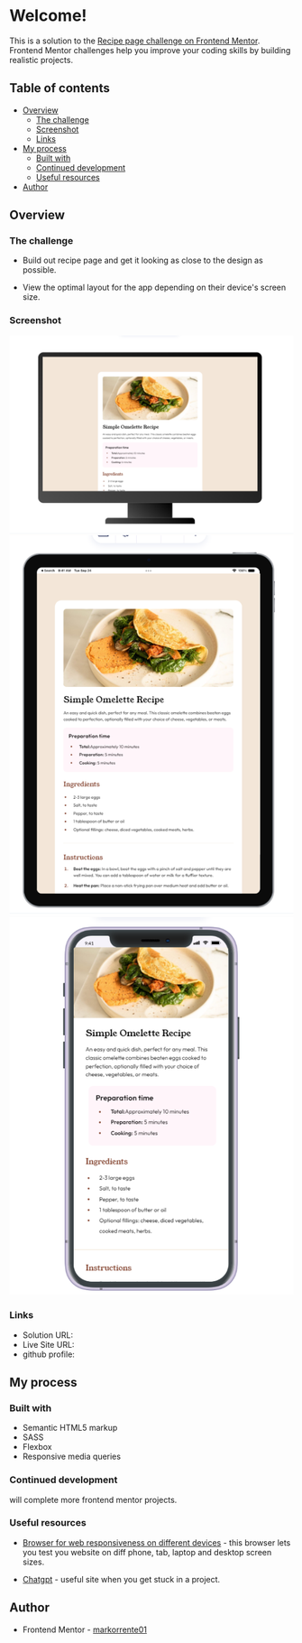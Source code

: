 
# Welcome!

This is a solution to the [Recipe page challenge on Frontend Mentor](https://www.frontendmentor.io/challenges/recipe-page-KiTsR8QQKm). Frontend Mentor challenges help you improve your coding skills by building realistic projects. 

## Table of contents

- [Overview](#overview)
  * [The challenge](#the-challenge)
  * [Screenshot](#screenshot)
  * [Links](#links)
- [My process](#my-process)
  * [Built with](#built-with)
  * [Continued development](#continued-development)
  * [Useful resources](#useful-resources)
- [Author](#author)


## Overview

### The challenge
* Build out recipe page and get it looking as close to the design as possible.

* View the optimal layout for the app depending on their device's screen size.

### Screenshot

![](desktop-screensize.png)
![](ipad-screensize.png)
![](iphone-11-size.png)

### Links

* Solution URL: [](https://your-solution-url.com)
* Live Site URL: [](https://your-live-site-url.com)
* github profile: [](https://your-live-site-url.com)



## My process

### Built with

* Semantic HTML5 markup
* SASS
* Flexbox
* Responsive media queries


### Continued development

will complete more frontend mentor projects.

### Useful resources

* [Browser for web responsiveness on different devices](https://www.lambdatest.com/mobile-view-website) - this browser lets you test you website on diff phone, tab, laptop and desktop screen sizes.

* [Chatgpt](https://chat.openai.com/) - useful site when you get stuck in a project.

## Author

* Frontend Mentor - [markorrente01](https://www.frontendmentor.io/profile/markorrente01)